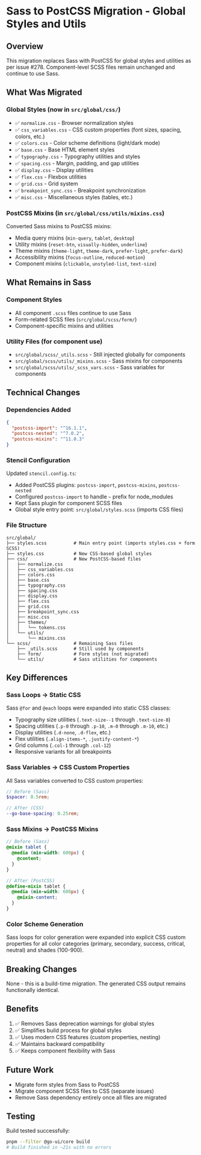 # Sass to PostCSS Migration - Global Styles and Utils

## Overview
This migration replaces Sass with PostCSS for global styles and utilities as per issue #278. Component-level SCSS files remain unchanged and continue to use Sass.

## What Was Migrated

### Global Styles (now in `src/global/css/`)
- ✅ `normalize.css` - Browser normalization styles
- ✅ `css_variables.css` - CSS custom properties (font sizes, spacing, colors, etc.)
- ✅ `colors.css` - Color scheme definitions (light/dark mode)
- ✅ `base.css` - Base HTML element styles
- ✅ `typography.css` - Typography utilities and styles
- ✅ `spacing.css` - Margin, padding, and gap utilities
- ✅ `display.css` - Display utilities
- ✅ `flex.css` - Flexbox utilities
- ✅ `grid.css` - Grid system
- ✅ `breakpoint_sync.css` - Breakpoint synchronization
- ✅ `misc.css` - Miscellaneous styles (tables, etc.)

### PostCSS Mixins (in `src/global/css/utils/mixins.css`)
Converted Sass mixins to PostCSS mixins:
- Media query mixins (`min-query`, `tablet`, `desktop`)
- Utility mixins (`reset-btn`, `visually-hidden`, `underline`)
- Theme mixins (`theme-light`, `theme-dark`, `prefer-light`, `prefer-dark`)
- Accessibility mixins (`focus-outline`, `reduced-motion`)
- Component mixins (`clickable`, `unstyled-list`, `text-size`)

## What Remains in Sass

### Component Styles
- All component `.scss` files continue to use Sass
- Form-related SCSS files (`src/global/scss/form/`)
- Component-specific mixins and utilities

### Utility Files (for component use)
- `src/global/scss/_utils.scss` - Still injected globally for components
- `src/global/scss/utils/_mixins.scss` - Sass mixins for components
- `src/global/scss/utils/_scss_vars.scss` - Sass variables for components

## Technical Changes

### Dependencies Added
```json
{
  "postcss-import": "^16.1.1",
  "postcss-nested": "^7.0.2",
  "postcss-mixins": "^11.0.3"
}
```

### Stencil Configuration
Updated `stencil.config.ts`:
- Added PostCSS plugins: `postcss-import`, `postcss-mixins`, `postcss-nested`
- Configured `postcss-import` to handle `~` prefix for node_modules
- Kept Sass plugin for component SCSS files
- Global style entry point: `src/global/styles.scss` (imports CSS files)

### File Structure
```
src/global/
├── styles.scss          # Main entry point (imports styles.css + form SCSS)
├── styles.css           # New CSS-based global styles
├── css/                 # New PostCSS-based files
│   ├── normalize.css
│   ├── css_variables.css
│   ├── colors.css
│   ├── base.css
│   ├── typography.css
│   ├── spacing.css
│   ├── display.css
│   ├── flex.css
│   ├── grid.css
│   ├── breakpoint_sync.css
│   ├── misc.css
│   ├── themes/
│   │   └── tokens.css
│   └── utils/
│       └── mixins.css
└── scss/                # Remaining Sass files
    ├── _utils.scss      # Still used by components
    ├── form/            # Form styles (not migrated)
    └── utils/           # Sass utilities for components
```

## Key Differences

### Sass Loops → Static CSS
Sass `@for` and `@each` loops were expanded into static CSS classes:
- Typography size utilities (`.text-size--1` through `.text-size-8`)
- Spacing utilities (`.p-0` through `.p-10`, `.m-0` through `.m-10`, etc.)
- Display utilities (`.d-none`, `.d-flex`, etc.)
- Flex utilities (`.align-items-*`, `.justify-content-*`)
- Grid columns (`.col-1` through `.col-12`)
- Responsive variants for all breakpoints

### Sass Variables → CSS Custom Properties
All Sass variables converted to CSS custom properties:
```scss
// Before (Sass)
$spacer: 0.5rem;

// After (CSS)
--go-base-spacing: 0.25rem;
```

### Sass Mixins → PostCSS Mixins
```scss
// Before (Sass)
@mixin tablet {
  @media (min-width: 600px) {
    @content;
  }
}

// After (PostCSS)
@define-mixin tablet {
  @media (min-width: 600px) {
    @mixin-content;
  }
}
```

### Color Scheme Generation
Sass loops for color generation were expanded into explicit CSS custom properties for all color categories (primary, secondary, success, critical, neutral) and shades (100-900).

## Breaking Changes
None - this is a build-time migration. The generated CSS output remains functionally identical.

## Benefits
1. ✅ Removes Sass deprecation warnings for global styles
2. ✅ Simplifies build process for global styles
3. ✅ Uses modern CSS features (custom properties, nesting)
4. ✅ Maintains backward compatibility
5. ✅ Keeps component flexibility with Sass

## Future Work
- Migrate form styles from Sass to PostCSS
- Migrate component SCSS files to CSS (separate issues)
- Remove Sass dependency entirely once all files are migrated

## Testing
Build tested successfully:
```bash
pnpm --filter @go-ui/core build
# Build finished in ~21s with no errors
```
